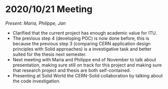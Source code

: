 # 2020/10/21 Meeting

*Present: Maria, Philippe, Jan*

- Clarified that the current project has enough academic value for ITU.
- The previous step 4 (developing POC) is now done before, this is because the previous step 3 (comparing CERN application design principles with Solid approaches) is a investigative task and better suited for the thesis next semester.
- Next meeting with Maria and Philippe end of November to talk about presentation, making sure still on track for this project and making sure that research project and thesis are both self-contained.
- Presenting at Solid World the CERN-Solid collaboration by talking about the code investigation.

